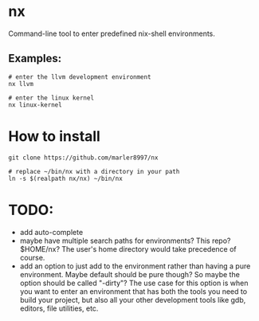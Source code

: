 # nx

Command-line tool to enter predefined nix-shell environments.

## Examples:
```
# enter the llvm development environment
nx llvm

# enter the linux kernel
nx linux-kernel
```

# How to install

```
git clone https://github.com/marler8997/nx

# replace ~/bin/nx with a directory in your path
ln -s $(realpath nx/nx) ~/bin/nx
```

# TODO:

* add auto-complete
* maybe have multiple search paths for environments?  This repo?  $HOME/nx?  The user's home directory would take precedence of course.
* add an option to just add to the environment rather than having a pure environment.  Maybe default should be pure though?  So maybe the option should be called "-dirty"?  The use case for this option is when you want to enter an environment that has both the tools you need to build your project, but also all your other development tools like gdb, editors, file utilities, etc.
